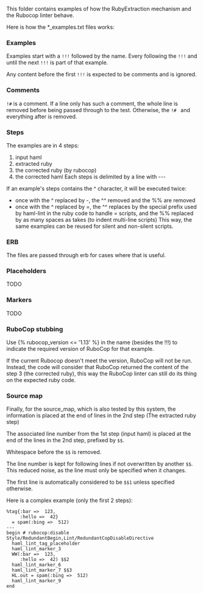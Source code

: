This folder contains examples of how the RubyExtraction mechanism and the
Rubocop linter behave.

Here is how the *_examples.txt files works:

### Examples
Examples start with a `!!!` followed by the name. Every following the `!!!`
and until the next `!!!` is part of that example.

Any content before the first `!!!` is expected to be comments and is ignored.

### Comments
`!#` is a comment. If a line only has such a comment, the whole line is
removed before being passed through to the test. Otherwise, the `!# ` and
everything after is removed.

### Steps
The examples are in 4 steps:
1) input haml
2) extracted ruby
3) the corrected ruby (by rubocop)
4) the corrected haml
Each steps is delimited by a line with ---

If an example's steps contains the ^ character, it will be executed twice:
* once with the ^ replaced by -, the ^^ removed and the %% are removed
* once with the ^ replaced by =, the ^^ replaces by the special prefix
  used by haml-lint in the ruby code to handle = scripts,
  and the %% replaced by as many spaces as takes (to indent multi-line scripts)
This way, the same examples can be reused for silent and non-silent scripts.

### ERB
The files are passed through erb for cases where that is useful.

### Placeholders
TODO

### Markers
TODO

### RuboCop stubbing
Use {% rubocop_version <= '1.13' %} in the name (besides the !!!) to indicate
the required version of RuboCop for that example.

If the current Rubocop doesn't meet the version, RuboCop will not be run.
Instead, the code will consider that RuboCop returned the content of the
step 3 (the corrected ruby), this way the RuboCop linter can still do its
thing on the expected ruby code.

### Source map
Finally, for the source_map, which is also tested by this system, the information
is placed at the end of lines in the 2nd step (The extracted ruby step)

The associated line number from the 1st step (input haml) is placed at the
end of the lines in the 2nd step, prefixed by `$$`.

Whitespace before the `$$` is removed.

The line number is kept for following lines if not overwritten by another `$$`.
This reduced noise, as the line must only be specified when it changes.

The first line is automatically considered to be `$$1` unless specified otherwise.

Here is a complex example (only the first 2 steps):
```
%tag{:bar =>  123,
     :hello =>  42}
  = spam(:bing =>  512)
---
begin # rubocop:disable Style/RedundantBegin,Lint/RedundantCopDisableDirective
  haml_lint_tag_placeholder
  haml_lint_marker_3
  WW(:bar =>  123,
     :hello =>  42) $$2
  haml_lint_marker_6
  haml_lint_marker_7 $$3
  HL.out = spam(:bing =>  512)
  haml_lint_marker_9
end
```
